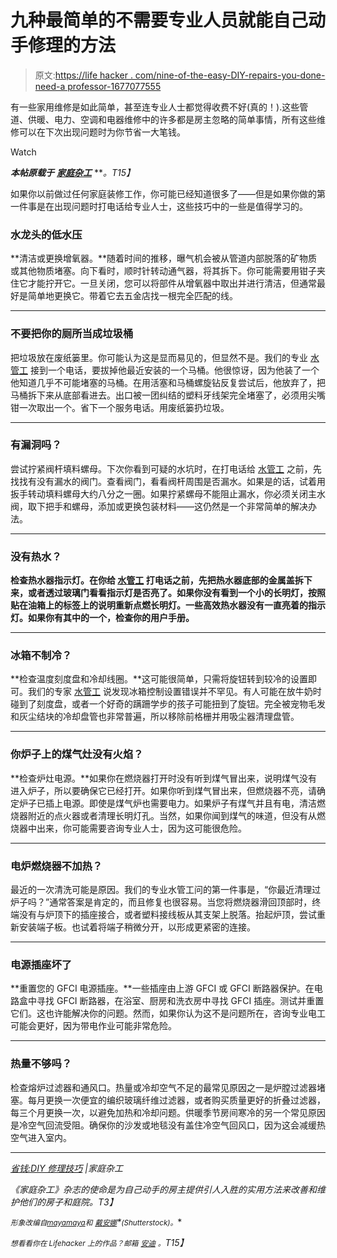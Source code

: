 # 九种最简单的不需要专业人员就能自己动手修理的方法

> 原文:[https://life hacker . com/nine-of-the-easy-DIY-repairs-you-done-need-a professor-1677077555](https://lifehacker.com/nine-of-the-easiest-diy-repairs-you-dont-need-a-profess-1677077555)

有一些家用维修是如此简单，甚至连专业人士都觉得收费不好(真的！).这些管道、供暖、电力、空调和电器维修中的许多都是房主忽略的简单事情，所有这些维修可以在下次出现问题时为你节省一大笔钱。

Watch

***本帖原载于*** [***家庭杂工***](http://www.familyhandyman.com/smart-homeowner/ways-to-save-money/saving-money-diy-repair-tips/view-all) ***。*T15】**

如果你以前做过任何家庭装修工作，你可能已经知道很多了——但是如果你做的第一件事是在出现问题时打电话给专业人士，这些技巧中的一些是值得学习的。

### 水龙头的低水压

**清洁或更换增氧器。**随着时间的推移，曝气机会被从管道内部脱落的矿物质或其他物质堵塞。向下看时，顺时针转动通气器，将其拆下。你可能需要用钳子夹住它才能拧开它。一旦关闭，您可以将部件从增氧器中取出并进行清洁，但通常最好是简单地更换它。带着它去五金店找一根完全匹配的线。

* * *

### 不要把你的厕所当成垃圾桶

把垃圾放在废纸篓里。你可能认为这是显而易见的，但显然不是。我们的专业 [水管工](http://www.familyhandyman.com/smart-homeowner/ways-to-save-money/saving-money-diy-repair-tips/view-all#) 接到一个电话，要拔掉他最近安装的一个马桶。他很惊讶，因为他装了一个他知道几乎不可能堵塞的马桶。在用活塞和马桶螺旋钻反复尝试后，他放弃了，把马桶拆下来从底部看进去。出口被一团纠结的塑料牙线架完全堵塞了，必须用尖嘴钳一次取出一个。省下一个服务电话。用废纸篓扔垃圾。

* * *

### 有漏洞吗？

尝试拧紧阀杆填料螺母。下次你看到可疑的水坑时，在打电话给 [水管工](http://www.familyhandyman.com/smart-homeowner/ways-to-save-money/saving-money-diy-repair-tips/view-all#) 之前，先找找有没有漏水的阀门。查看阀门，看看阀杆周围是否漏水。如果是的话，试着用扳手转动填料螺母大约八分之一圈。如果拧紧螺母不能阻止漏水，你必须关闭主水阀，取下把手和螺母，添加或更换包装材料——这仍然是一个非常简单的解决办法。

* * *

### 没有热水？

**检查热水器指示灯。在你给 [水管工](http://www.familyhandyman.com/smart-homeowner/ways-to-save-money/saving-money-diy-repair-tips/view-all#) 打电话之前，先把热水器底部的金属盖拆下来，或者透过玻璃门看看指示灯是否亮了。如果你没有看到一个小的长明灯，按照贴在油箱上的标签上的说明重新点燃长明灯。一些高效热水器没有一直亮着的指示灯。如果你有其中的一个，检查你的用户手册。**

* * *

### 冰箱不制冷？

**检查温度刻度盘和冷却线圈。**这可能很简单，只需将旋钮转到较冷的设置即可。我们的专家 [水管工](http://www.familyhandyman.com/smart-homeowner/ways-to-save-money/saving-money-diy-repair-tips/view-all#) 说发现冰箱控制设置错误并不罕见。有人可能在放牛奶时碰到了刻度盘，或者一个好奇的蹒跚学步的孩子可能扭到了旋钮。完全被宠物毛发和灰尘结块的冷却盘管也非常普遍，所以移除前格栅并用吸尘器清理盘管。

* * *

### 你炉子上的煤气灶没有火焰？

**检查炉灶电源。**如果你在燃烧器打开时没有听到煤气冒出来，说明煤气没有进入炉子，所以要确保它已经打开。如果你听到煤气冒出来，但燃烧器不亮，请确定炉子已插上电源。即使是煤气炉也需要电力。如果炉子有煤气并且有电，清洁燃烧器附近的点火器或者清理长明灯孔。当然，如果你闻到煤气的味道，但没有从燃烧器中出来，你可能需要咨询专业人士，因为这可能很危险。

* * *

### 电炉燃烧器不加热？

最近的一次清洗可能是原因。我们的专业水管工问的第一件事是，“你最近清理过炉子吗？”通常答案是肯定的，而且修复也很容易。当您将燃烧器滑回顶部时，终端没有与炉顶下的插座接合，或者塑料接线板从其支架上脱落。抬起炉顶，尝试重新安装端子板。也试着将端子稍微分开，以形成更紧密的连接。

* * *

### 电源插座坏了

**重置您的 GFCI 电源插座。**一些插座由上游 GFCI 或 GFCI 断路器保护。在电路盒中寻找 GFCI 断路器，在浴室、厨房和洗衣房中寻找 GFCI 插座。测试并重置它们。这也许能解决你的问题。然而，如果你认为这不是问题所在，咨询专业电工可能会更好，因为带电作业可能非常危险。

* * *

### 热量不够吗？

检查熔炉过滤器和通风口。热量或冷却空气不足的最常见原因之一是炉膛过滤器堵塞。每月更换一次便宜的编织玻璃纤维过滤器，或者购买质量更好的折叠过滤器，每三个月更换一次，以避免加热和冷却问题。供暖季节房间寒冷的另一个常见原因是冷空气回流受阻。确保你的沙发或地毯没有盖住冷空气回风口，因为这会减缓热空气进入室内。

* * *

<small></small>*[省钱:DIY 修理技巧](http://www.familyhandyman.com/smart-homeowner/ways-to-save-money/saving-money-diy-repair-tips/view-all) |家庭杂工*

*《家庭杂工》杂志的使命是为自己动手的房主提供引人入胜的实用方法来改善和维护他们的房子和庭院。T3】*

**<small>形象改编自</small>*[*<small>mayamaya</small>*](http://www.shutterstock.com/pic-129805145/stock-photo-house-with-tools.html)*<small>和</small>* [*<small>戴安娜</small>*](http://www.shutterstock.com/pic-6422551/stock-vector-useful-work-tool-lime-green-background-multiple-work-tools-outlined-no-transparency-used-easy.html?src=KfjvuRj8y5T_lnVFTk-dqg-3-15)*<small>(Shutterstock)。</small>**

**<small>想看看你在 Lifehacker 上的作品？邮箱</small>* [*<small>安迪</small>*](mailto:andy@lifehacker.com) *<small>。</small>T15】**
